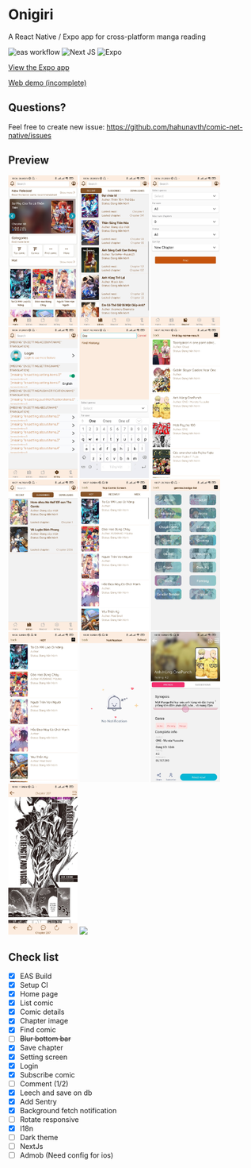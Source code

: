 # Onigiri
A React Native / Expo app for cross-platform manga reading

![eas workflow](https://github.com/hahunavth/comic-net-native/actions/workflows/eas.yml/badge.svg)
![Next JS](https://img.shields.io/badge/Next-black?style=for-the-badge&logo=next.js&logoColor=white)
![Expo](https://img.shields.io/badge/expo-1C1E24?style=for-the-badge&logo=expo&logoColor=#D04A37)

[View the Expo app](https://expo.dev/@hahunavth/onigiri?release-channel=production)

[Web demo (incomplete)](https://hahunavth-comic.vercel.app/native)

## Questions?
Feel free to create new issue: https://github.com/hahunavth/comic-net-native/issues

## Preview

<p float="left">
  <img src="./screenshots/1.jpg" width="140" />
  <img src="./screenshots/2.jpg" width="140" /> 
  <img src="./screenshots/3.jpg" width="140" />
  <img src="./screenshots/4.jpg" width="140" />
  <img src="./screenshots/5.jpg" width="140" />
  <img src="./screenshots/6.jpg" width="140" />
  <img src="./screenshots/7.jpg" width="140" />
  <img src="./screenshots/8.jpg" width="140" />
  <img src="./screenshots/9.jpg" width="140" />
  <img src="./screenshots/10.jpg" width="140" />
  <img src="./screenshots/11.jpg" width="140" />
  <img src="./screenshots/12.jpg" width="140" />
  <img src="./screenshots/13.jpg" width="140" />
  <img src="./screenshots/14.jpg" width="140" />
</p>

## Check list
- [x] EAS Build
- [x] Setup CI 
- [x] Home page
- [x] List comic
- [x] Comic details
- [x] Chapter image
- [x] Find comic
- [ ] ~~Blur bottom bar~~
- [x] Save chapter
- [x] Setting screen
- [x] Login
- [x] Subscribe comic
- [ ] Comment (1/2)
- [x] Leech and save on db
- [x] Add Sentry
- [x] Background fetch notification
- [ ] Rotate responsive
- [x] I18n
- [ ] Dark theme
- [ ] NextJs
- [ ] Admob (Need config for ios)
